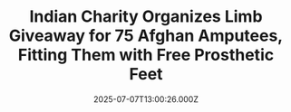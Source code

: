 ---
title: "Indian Charity Organizes Limb Giveaway for 75 Afghan Amputees, Fitting Them with Free Prosthetic Feet"
date: 2025-07-07T13:00:26.000Z
category: Human Kindness
externalLink: "https://www.goodnewsnetwork.org/indian-charity-organizes-limb-giveaway-for-75-afghan-amputees-fitting-them-with-free-prosthetic-feet-in-kabul/"
image: ""
excerpt: "Though Afghanistan is rarely in the headlines anymore, that doesn’t mean the country has stopped making news. From Kabul comes the story of an Indian charity that gave out prosthetic feet and lower limbs to 75 amputees free of charge thanks to help from generous Indian donors and support from the national government. Held between […] The post Indian Charity…"
---